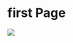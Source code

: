 <h1> first Page</h1>
<img src="![AngelSchulz copiar](https://user-images.githubusercontent.com/67276440/177051979-cab42cf9-68b1-4ba0-ac1d-e9f54dfbe3dd.png)">
